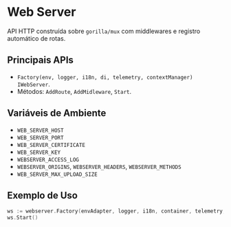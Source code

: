 # Web Server

API HTTP construída sobre `gorilla/mux` com middlewares e registro automático de rotas.

## Principais APIs
- `Factory(env, logger, i18n, di, telemetry, contextManager) IWebServer`.
- Métodos: `AddRoute`, `AddMidleware`, `Start`.

## Variáveis de Ambiente
- `WEB_SERVER_HOST`
- `WEB_SERVER_PORT`
- `WEB_SERVER_CERTIFICATE`
- `WEB_SERVER_KEY`
- `WEBSERVER_ACCESS_LOG`
- `WEBSERVER_ORIGINS`, `WEBSERVER_HEADERS`, `WEBSERVER_METHODS`
- `WEB_SERVER_MAX_UPLOAD_SIZE`

## Exemplo de Uso
```go
ws := webserver.Factory(envAdapter, logger, i18n, container, telemetry, cm)
ws.Start()
```
